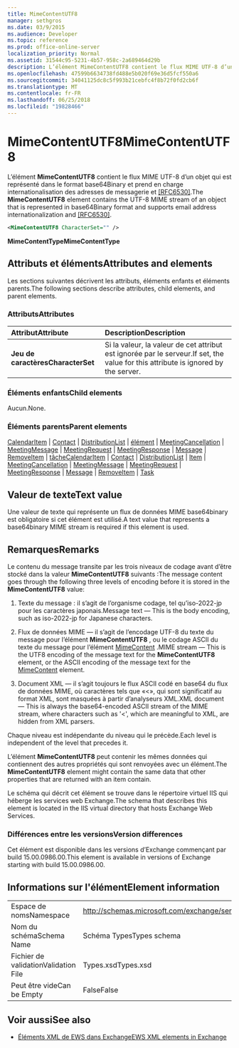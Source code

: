 ```yaml
---
title: MimeContentUTF8
manager: sethgros
ms.date: 03/9/2015
ms.audience: Developer
ms.topic: reference
ms.prod: office-online-server
localization_priority: Normal
ms.assetid: 31544c95-5231-4b57-958c-2a689464d29b
description: L’élément MimeContentUTF8 contient le flux MIME UTF-8 d’un objet qui est représenté dans le format base64Binary et internationalisation des adresses de messagerie prend en charge et [RFC6530].
ms.openlocfilehash: 47599b6634738fd488e5b020f69e36d5fcf550a6
ms.sourcegitcommit: 34041125dc8c5f993b21cebfc4f8b72f0fd2cb6f
ms.translationtype: MT
ms.contentlocale: fr-FR
ms.lasthandoff: 06/25/2018
ms.locfileid: "19828466"
---
```

# <a name="mimecontentutf8"></a><span data-ttu-id="aaac3-103">MimeContentUTF8</span><span class="sxs-lookup"><span data-stu-id="aaac3-103">MimeContentUTF8</span></span>

<span data-ttu-id="aaac3-104">L’élément **MimeContentUTF8** contient le flux MIME UTF-8 d’un objet qui est représenté dans le format base64Binary et prend en charge internationalisation des adresses de messagerie et [[RFC6530]](http://www.rfc-editor.org/rfc/rfc6530.txt).</span><span class="sxs-lookup"><span data-stu-id="aaac3-104">The **MimeContentUTF8** element contains the UTF-8 MIME stream of an object that is represented in base64Binary format and supports email address internationalization and [[RFC6530]](http://www.rfc-editor.org/rfc/rfc6530.txt).</span></span>
  
```XML
<MimeContentUTF8 CharacterSet="" />
```

 <span data-ttu-id="aaac3-105">**MimeContentType**</span><span class="sxs-lookup"><span data-stu-id="aaac3-105">**MimeContentType**</span></span>
## <a name="attributes-and-elements"></a><span data-ttu-id="aaac3-106">Attributs et éléments</span><span class="sxs-lookup"><span data-stu-id="aaac3-106">Attributes and elements</span></span>

<span data-ttu-id="aaac3-107">Les sections suivantes décrivent les attributs, éléments enfants et éléments parents.</span><span class="sxs-lookup"><span data-stu-id="aaac3-107">The following sections describe attributes, child elements, and parent elements.</span></span>
  
### <a name="attributes"></a><span data-ttu-id="aaac3-108">Attributs</span><span class="sxs-lookup"><span data-stu-id="aaac3-108">Attributes</span></span>

|<span data-ttu-id="aaac3-109">**Attribut**</span><span class="sxs-lookup"><span data-stu-id="aaac3-109">**Attribute**</span></span>|<span data-ttu-id="aaac3-110">**Description**</span><span class="sxs-lookup"><span data-stu-id="aaac3-110">**Description**</span></span>|
|:-----|:-----|
|<span data-ttu-id="aaac3-111">**Jeu de caractères**</span><span class="sxs-lookup"><span data-stu-id="aaac3-111">**CharacterSet**</span></span> <br/> |<span data-ttu-id="aaac3-112">Si la valeur, la valeur de cet attribut est ignorée par le serveur.</span><span class="sxs-lookup"><span data-stu-id="aaac3-112">If set, the value for this attribute is ignored by the server.</span></span>  <br/> |
   
### <a name="child-elements"></a><span data-ttu-id="aaac3-113">Éléments enfants</span><span class="sxs-lookup"><span data-stu-id="aaac3-113">Child elements</span></span>

<span data-ttu-id="aaac3-114">Aucun.</span><span class="sxs-lookup"><span data-stu-id="aaac3-114">None.</span></span>
  
### <a name="parent-elements"></a><span data-ttu-id="aaac3-115">Éléments parents</span><span class="sxs-lookup"><span data-stu-id="aaac3-115">Parent elements</span></span>

<span data-ttu-id="aaac3-116">[CalendarItem](calendaritem.md) | [Contact](contact.md) | [DistributionList](distributionlist.md) | [élément](item.md) | [MeetingCancellation](meetingcancellation.md) | [MeetingMessage](meetingmessage.md) | [MeetingRequest](meetingrequest.md)  |  [ MeetingResponse](meetingresponse.md) | [Message](message-ex15websvcsotherref.md) | [RemoveItem](removeitem.md) | [tâche](task.md)</span><span class="sxs-lookup"><span data-stu-id="aaac3-116">[CalendarItem](calendaritem.md) | [Contact](contact.md) | [DistributionList](distributionlist.md) | [Item](item.md) | [MeetingCancellation](meetingcancellation.md) | [MeetingMessage](meetingmessage.md) | [MeetingRequest](meetingrequest.md) | [MeetingResponse](meetingresponse.md) | [Message](message-ex15websvcsotherref.md) | [RemoveItem](removeitem.md) | [Task](task.md)</span></span>
  
## <a name="text-value"></a><span data-ttu-id="aaac3-117">Valeur de texte</span><span class="sxs-lookup"><span data-stu-id="aaac3-117">Text value</span></span>

<span data-ttu-id="aaac3-118">Une valeur de texte qui représente un flux de données MIME base64binary est obligatoire si cet élément est utilisé.</span><span class="sxs-lookup"><span data-stu-id="aaac3-118">A text value that represents a base64binary MIME stream is required if this element is used.</span></span>
  
## <a name="remarks"></a><span data-ttu-id="aaac3-119">Remarques</span><span class="sxs-lookup"><span data-stu-id="aaac3-119">Remarks</span></span>

<span data-ttu-id="aaac3-120">Le contenu du message transite par les trois niveaux de codage avant d’être stocké dans la valeur **MimeContentUTF8** suivants :</span><span class="sxs-lookup"><span data-stu-id="aaac3-120">The message content goes through the following three levels of encoding before it is stored in the **MimeContentUTF8** value:</span></span> 
  
1. <span data-ttu-id="aaac3-121">Texte du message : il s’agit de l’organisme codage, tel qu’iso-2022-jp pour les caractères japonais.</span><span class="sxs-lookup"><span data-stu-id="aaac3-121">Message text — This is the body encoding, such as iso-2022-jp for Japanese characters.</span></span>
    
2. <span data-ttu-id="aaac3-122">Flux de données MIME — il s’agit de l’encodage UTF-8 du texte du message pour l’élément **MimeContentUTF8** , ou le codage ASCII du texte du message pour l’élément [MimeContent](mimecontent.md) .</span><span class="sxs-lookup"><span data-stu-id="aaac3-122">MIME stream — This is the UTF8 encoding of the message text for the **MimeContentUTF8** element, or the ASCII encoding of the message text for the [MimeContent](mimecontent.md) element.</span></span> 
    
3. <span data-ttu-id="aaac3-123">Document XML — il s’agit toujours le flux ASCII codé en base64 du flux de données MIME, où caractères tels que «\<», qui sont significatif au format XML, sont masquées à partir d’analyseurs XML.</span><span class="sxs-lookup"><span data-stu-id="aaac3-123">XML document — This is always the base64-encoded ASCII stream of the MIME stream, where characters such as '\<', which are meaningful to XML, are hidden from XML parsers.</span></span>
    
<span data-ttu-id="aaac3-124">Chaque niveau est indépendante du niveau qui le précède.</span><span class="sxs-lookup"><span data-stu-id="aaac3-124">Each level is independent of the level that precedes it.</span></span>
  
<span data-ttu-id="aaac3-125">L’élément **MimeContentUTF8** peut contenir les mêmes données qui contiennent des autres propriétés qui sont renvoyées avec un élément.</span><span class="sxs-lookup"><span data-stu-id="aaac3-125">The **MimeContentUTF8** element might contain the same data that other properties that are returned with an item contain.</span></span> 
  
<span data-ttu-id="aaac3-126">Le schéma qui décrit cet élément se trouve dans le répertoire virtuel IIS qui héberge les services web Exchange.</span><span class="sxs-lookup"><span data-stu-id="aaac3-126">The schema that describes this element is located in the IIS virtual directory that hosts Exchange Web Services.</span></span>
  
### <a name="version-differences"></a><span data-ttu-id="aaac3-127">Différences entre les versions</span><span class="sxs-lookup"><span data-stu-id="aaac3-127">Version differences</span></span>

<span data-ttu-id="aaac3-128">Cet élément est disponible dans les versions d’Exchange commençant par build 15.00.0986.00.</span><span class="sxs-lookup"><span data-stu-id="aaac3-128">This element is available in versions of Exchange starting with build 15.00.0986.00.</span></span>
  
## <a name="element-information"></a><span data-ttu-id="aaac3-129">Informations sur l'élément</span><span class="sxs-lookup"><span data-stu-id="aaac3-129">Element information</span></span>

|||
|:-----|:-----|
|<span data-ttu-id="aaac3-130">Espace de noms</span><span class="sxs-lookup"><span data-stu-id="aaac3-130">Namespace</span></span>  <br/> |http://schemas.microsoft.com/exchange/services/2006/types  <br/> |
|<span data-ttu-id="aaac3-131">Nom du schéma</span><span class="sxs-lookup"><span data-stu-id="aaac3-131">Schema Name</span></span>  <br/> |<span data-ttu-id="aaac3-132">Schéma Types</span><span class="sxs-lookup"><span data-stu-id="aaac3-132">Types schema</span></span>  <br/> |
|<span data-ttu-id="aaac3-133">Fichier de validation</span><span class="sxs-lookup"><span data-stu-id="aaac3-133">Validation File</span></span>  <br/> |<span data-ttu-id="aaac3-134">Types.xsd</span><span class="sxs-lookup"><span data-stu-id="aaac3-134">Types.xsd</span></span>  <br/> |
|<span data-ttu-id="aaac3-135">Peut être vide</span><span class="sxs-lookup"><span data-stu-id="aaac3-135">Can be Empty</span></span>  <br/> |<span data-ttu-id="aaac3-136">False</span><span class="sxs-lookup"><span data-stu-id="aaac3-136">False</span></span>  <br/> |
   
## <a name="see-also"></a><span data-ttu-id="aaac3-137">Voir aussi</span><span class="sxs-lookup"><span data-stu-id="aaac3-137">See also</span></span>



- [<span data-ttu-id="aaac3-138">Éléments XML de EWS dans Exchange</span><span class="sxs-lookup"><span data-stu-id="aaac3-138">EWS XML elements in Exchange</span></span>](ews-xml-elements-in-exchange.md)

